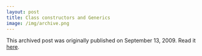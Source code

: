 ```yaml
---
layout: post
title: Class constructors and Generics
image: /img/archive.png
---
```

This archived post was originally published on September 13, 2009. Read it [here](/alex.ciobanu.org/indexb773.html).
